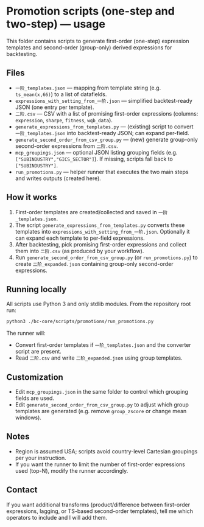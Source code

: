 Promotion scripts (one-step and two-step) — usage
===============================================

This folder contains scripts to generate first-order (one-step) expression templates and second-order (group-only) derived expressions for backtesting.

Files
-----
- `一阶_templates.json` — mapping from template string (e.g. `ts_mean(x,66)`) to a list of datafields.
- `expressions_with_setting_from_一阶.json` — simplified backtest-ready JSON (one entry per template).
- `二阶.csv` — CSV with a list of promising first-order expressions (columns: `expression`, `sharpe`, `fitness`, `wqb_data`).
- `generate_expressions_from_templates.py` — (existing) script to convert `一阶_templates.json` into backtest-ready JSON; can expand per-field.
- `generate_second_order_from_csv_group.py` — (new) generate group-only second-order expressions from `二阶.csv`.
- `mcp_groupings.json` — optional JSON listing grouping fields (e.g. `["SUBINDUSTRY","GICS_SECTOR"]`). If missing, scripts fall back to `["SUBINDUSTRY"]`.
- `run_promotions.py` — helper runner that executes the two main steps and writes outputs (created here).

How it works
------------
1. First-order templates are created/collected and saved in `一阶_templates.json`.
2. The script `generate_expressions_from_templates.py` converts these templates into `expressions_with_setting_from_一阶.json`. Optionally it can expand each template to per-field expressions.
3. After backtesting, pick promising first-order expressions and collect them into `二阶.csv` (as produced by your workflow).
4. Run `generate_second_order_from_csv_group.py` (or `run_promotions.py`) to create `二阶_expanded.json` containing group-only second-order expressions.

Running locally
---------------
All scripts use Python 3 and only stdlib modules. From the repository root run:

```bash
python3 ./bc-core/scripts/promotions/run_promotions.py
```

The runner will:
- Convert first-order templates if `一阶_templates.json` and the converter script are present.
- Read `二阶.csv` and write `二阶_expanded.json` using group templates.

Customization
-------------
- Edit `mcp_groupings.json` in the same folder to control which grouping fields are used.
- Edit `generate_second_order_from_csv_group.py` to adjust which group templates are generated (e.g. remove `group_zscore` or change mean windows).

Notes
-----
- Region is assumed USA; scripts avoid country-level Cartesian groupings per your instruction.
- If you want the runner to limit the number of first-order expressions used (top-N), modify the runner accordingly.

Contact
-------
If you want additional transforms (product/difference between first-order expressions, lagging, or TS-based second-order templates), tell me which operators to include and I will add them.
